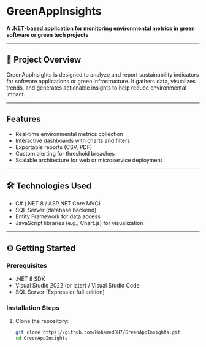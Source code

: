 # GreenAppInsights

**A .NET‑based application for monitoring environmental metrics in green software or green tech projects**

---

## 🚀 Project Overview

GreenAppInsights is designed to analyze and report sustainability indicators for software applications or green infrastructure. It gathers data, visualizes trends, and generates actionable insights to help reduce environmental impact.

---

## Features

- Real‑time environmental metrics collection  
- Interactive dashboards with charts and filters  
- Exportable reports (CSV, PDF)  
- Custom alerting for threshold breaches  
- Scalable architecture for web or microservice deployment  

---

## 🛠️ Technologies Used

- C# (.NET 8 / ASP.NET Core MVC)  
- SQL Server (database backend)  
- Entity Framework for data access  
- JavaScript libraries (e.g., Chart.js) for visualization  

---

## ⚙️ Getting Started

### Prerequisites

- .NET 8 SDK  
- Visual Studio 2022 (or later) / Visual Studio Code  
- SQL Server (Express or full edition)  

### Installation Steps

1. Clone the repository:
   ```bash
   git clone https://github.com/MohamedBH7/GreenAppInsights.git
   cd GreenAppInsights
